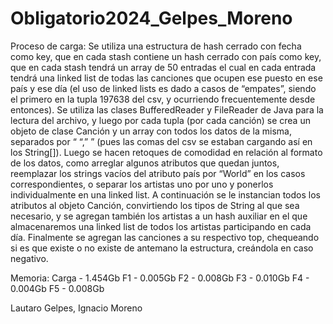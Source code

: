 # Obligatorio2024_Gelpes_Moreno

Proceso de carga:
Se utiliza una estructura de hash cerrado con fecha como key, que en cada stash contiene un hash cerrado con país como key, que en cada stash tendrá un array de 50 entradas el cual en cada entrada tendrá una linked list de todas las canciones que ocupen ese puesto en ese país y ese día (el uso de linked lists es dado a casos de “empates”, siendo el primero en la tupla 197638 del csv, y ocurriendo frecuentemente desde entonces).
Se utiliza las clases BufferedReader y FileReader de Java para la lectura del archivo, y luego por cada tupla (por cada canción) se crea un objeto de clase Canción y un array con todos los datos de la misma, separados por “ “,” ” (pues las comas del csv se estaban cargando así en los String[]). Luego se hacen retoques de comodidad en relación al formato de los datos, como arreglar algunos atributos que quedan juntos, reemplazar los strings vacíos del atributo país por “World” en los casos correspondientes, o separar los artistas uno por uno y ponerlos individualmente en una linked list. A continuación se le instancian todos los atributos al objeto Canción, convirtiendo los tipos de String al que sea necesario, y se agregan también los artistas a un hash auxiliar en el que almacenaremos una linked list de todos los artistas participando en cada día. Finalmente se agregan las canciones a su respectivo top, chequeando si es que existe o no existe de antemano la estructura, creándola en caso negativo.

Memoria:
Carga - 1.454Gb
F1 - 0.005Gb
F2 - 0.008Gb
F3 - 0.010Gb
F4 - 0.004Gb
F5 - 0.008Gb




Lautaro Gelpes, Ignacio Moreno
